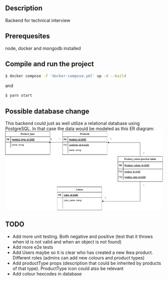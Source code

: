 
## Description

Backend for technical interview

## Prerequesites

node, docker and mongodb installed

## Compile and run the project
```bash
$ docker compose -f 'docker-compose.yml' up -d --build
```

and
```bash
$ yarn start
```

## Possible database change
This backend could just as well utilize a relational database using PostgreSQL. In that case the data would be modeled as this ER diagram:
![ER Diagram](er-diagram.jpg)


## TODO
 - Add more unit testing. Both negative and positive (test that it throws when id is not valid and when an object is not found)
 - Add more e2e tests
 - Add Users maybe so it is clear who has created a new Ikea product. Different roles (admins can add new colours and product types)
 - Add productType props (description that could be inherited by products of that type). ProductType icon could also be relevant
 - Add colour hexcodes in database
